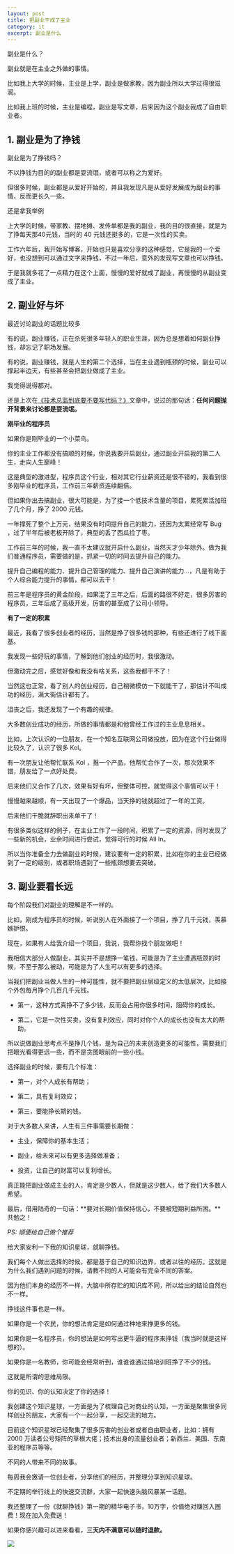 ```yaml
---
layout: post
title: 把副业干成了主业
category: it
excerpt: 副业是什么
---
```


副业是什么？

副业就是在主业之外做的事情。

比如我上大学的时候，主业是上学，副业是做家教，因为副业所以大学过得很滋润。

比如我上班的时候，主业是编程，副业是写文章，后来因为这个副业我成了自由职业者。

## 1. 副业是为了挣钱

副业是为了挣钱吗？

不以挣钱为目的的副业都是耍流氓，或者可以称之为爱好。

但很多时候，副业都是从爱好开始的，并且我发现凡是从爱好发展成为副业的事情，反而更长久一些。

还是拿我举例

上大学的时候，带家教、摆地摊、发传单都是我的副业，我的目的很直接，就是为了挣每天那40元钱，当时的 40 元钱还挺多的，它是一次性的买卖。

工作六年后，我开始写博客，开始也只是喜欢分享的这种感觉，它是我的一个爱好，也没想到可以通过文字来挣钱，不过一年后，意外的发现写文章也可以挣钱。

于是我就多花了一点精力在这个上面，慢慢的爱好就成了副业，再慢慢的从副业变成了主业。

## 2. 副业好与坏

最近讨论副业的话题比较多

有的说，副业赚钱，正在杀死很多年轻人的职业生涯，因为总是想着如何副业挣钱，却忘记了职场发展。

有的说，副业赚钱，就是人生的第二个选择，当在主业遇到瓶颈的时候，副业可以撑起半边天，有些甚至会把副业做成了主业。

我觉得说得都对。

还是上次在[《技术总监到底要不要写代码？》](http://www.ityouknow.com/it/2019/06/04/tech-leader.html)文章中，说过的那句话：**任何问题抛开背景来讨论都是耍流氓。**

**刚毕业的程序员**

如果你是刚毕业的一个小菜鸟。

你的主业工作都没有搞顺的时候，你说我要开启副业，通过副业开启我的第二人生，走向人生巅峰！

这是典型的激进型，程序员这个行业，相对其它行业薪资还是很不错的，我看到很多刚毕业的程序员，工作前三年薪资连续翻倍。

但如果你出去搞副业，很大可能是，为了接一个低技术含量的项目，累死累活加班了几个月，挣了 2000 元钱。

一年撑死了整个上万元，结果没有时间提升自己的能力，还因为太累经常写 Bug ，过了半年后被老板开除了，典型的丢了西瓜捡了枣。

工作前三年的时候，我一直不太建议就开启什么副业，当然天才少年除外。做为我们普通程序员，需要做的是，抓紧一切的时间去提升自己的能力。

提升自己编程的能力、提升自己管理的能力、提升自己演讲的能力...，凡是有助于个人综合能力提升的事情，都可以去干！

前三年是程序员的黄金阶段，如果混了三年之后，后面的路很不好走，很多厉害的程序员，三年后成了高级开发，厉害的甚至成了公司小领导。

**有了一定的积累**

最近，我看了很多创业者的经历，当然是挣了很多钱的那种，有些还进行了线下面基。

我发现一些好玩的事情，了解到他们创业的经历时，我很激动。

但激动完之后，感觉好像和我没有啥关系，这些我都干不了！

当然这也正常，看了别人的创业经历，自己稍微模仿一下就能干了，那估计不叫成功的经历，满大街估计都有了。

沮丧之后，我还发现了一个有趣的规律。

大多数创业成功的经历，所做的事情都是和他曾经工作过的主业息息相关。

比如，上次认识的一位朋友，在一个知名互联网公司做投放，因为在这个行业做得比较久了，认识了很多 Kol。

有一次朋友让他帮忙联系 Kol ，推一个产品，他帮忙合作了一次，那次效果不错，朋友给了一点好处费。

后来他们又合作了几次，效果有好有坏，但整体可控，就觉得这个事情可以干！

慢慢越来越顺，有一天出现了一个爆品，当天挣的钱就超过了一年的工资。

后来他们干脆就辞职出来单干了！

有很多类似这样的例子，在主业工作了一段时间，积累了一定的资源，同时发现了一些新的机会，业余时间进行尝试，觉得可行的时候 All In。

所以当你准备全力去做副业的时候，建议要有一定的积累，比如在你的主业已经做到了一定的级别，或者职场遇到了一些瓶颈想要去突破。

## 3. 副业要看长远

每个阶段我们对副业的理解是不一样的。

比如，刚成为程序员的时候，听说别人在外面接了一个项目，挣了几千元钱，羡慕嫉妒恨。

现在，如果有人给我介绍一个项目，我说，我帮你找个朋友做吧！

我相信大部分人做副业，其实并不是想挣一笔钱，可能是为了主业遭遇瓶颈的时候，不至于那么被动，可能是为了人生可以有更多的选择。

当我们把副业当做人生的一种可能性，就不要把副业层级定义的太低层次，比如接个外包每月挣个几百几千元钱。

- 第一，这种方式真挣不了多少钱，反而会占用你很多时间，阻碍你的成长。

- 第二，它是一次性买卖，没有复利效应，同时对你个人的成长也没有太大的帮助。

所以说做副业思考点不是挣几个钱，是为自己的未来创造更多的可能性，需要我们把眼光看得更远一些，而不是贪图眼前的一些小钱。

选择副业的时候，要有几个标准：

- 第一，对个人成长有帮助；

- 第二，具有复利效应；

- 第三，要能挣长期的钱。

对于大多数人来讲，人生有三件事需要长期做：

- 主业，保障你的基本生活；

- 副业，给未来可以有更多选择做准备；

- 投资，让自己的财富可以复利增长。

真正能把副业做成主业的人，肯定是少数人，但就是这少数人，给了我们大多数人希望。

最后，借用陆奇的一句话：**要对长期价值保持信心，不要被短期利益所困。**共勉之！



*PS: 顺便给自己做个推荐*

给大家安利一下我的知识星球，就聊挣钱。

我们每个人做出选择的时候，都是基于自己的知识边界，或者以往的经历。这就是为什么我们遇到问题的时候，请教不同的人可能会有完全不同的答案。

因为他们本身的经历不一样，大脑中所存贮的知识库不同，所以给出的结论自然也不一样。

挣钱这件事也是一样。

如果你是一个农民，你的想法肯定是如何通过种地来挣更多的钱。

如果你是一名程序员，你的想法是如何写出更牛逼的程序来挣钱（我当时就是这样想的）。

如果你是一名教师，你可能会经常听到，谁谁谁通过搞培训班挣了不少的钱。

这就是所谓的思维局限。

你的见识、你的认知决定了你的选择！

我创建这个知识星球，一方面是为了梳理自己对商业的认知，一方面是聚集很多同样创业的朋友，大家有一个一起分享，一起交流的地方。

目前这个知识星球已经聚集了很多厉害的创业者或者自由职业者，比如：拥有 2000 万读者公号矩阵的草根大佬；技术出身的流量创业者；新西兰、美国、东南亚的程序员等等。

不同的人带来不同的故事。

每周我会邀请一位创业者，分享他们的经历，并整理分享到知识星球。

不定期的举行线上的快速交流群，大家一起快速头脑风暴某一话题。

我还整理了一份《就聊挣钱》第一期的精华电子书，10万字，价值绝对赚回入圈费！现在加入免费送！

如果你感兴趣可以进来看看，**三天内不满意可以随时退款。**

![](http://favorites.ren/assets/images/2019/it/job01.jpeg)

